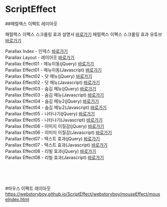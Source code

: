 # ScriptEffect

##패럴랙스 이펙트 레이아웃<br>

패럴랙스 이펙스 스크롤링 효과 설명서 <a href="https://wtss.tistory.com/category/%EC%8A%A4%ED%81%AC%EB%A6%BD%ED%8A%B8%20%ED%9A%A8%EA%B3%BC/04%20PARALLAX%20EFFECT">바로가기</a>
패럴랙스 이펙스 스크롤링 효과 유튜브 <a href="https://www.youtube.com/watch?v=v7qAG4wbGuM&list=PL4UVBBIc6giLyo7D6eY2dSCLKDrhChkSD">바로가기</a>

Parallax Index - 인덱스 <a href="https://webstoryboy.github.io/ScriptEffect/webstoryboy/parallaxEffect/parallaxIndex.html">바로가기</a><br>
Parallax Layout - 레이아웃 <a href="https://webstoryboy.github.io/ScriptEffect/webstoryboy/parallaxEffect/parallaxLayout.html">바로가기</a><br>
Parallax Effect01 - 메뉴이동(jQuery) <a href="https://webstoryboy.github.io/ScriptEffect/webstoryboy/parallaxEffect/parallaxEffect01-jquery.html">바로가기</a><br>
Parallax Effect01 - 메뉴이동(Javascript) <a href="https://webstoryboy.github.io/ScriptEffect/webstoryboy/parallaxEffect/parallaxEffect01-javascript.html">바로가기</a><br>
Parallax Effect02 - 닷 메뉴(jQuery) <a href="https://webstoryboy.github.io/ScriptEffect/webstoryboy/parallaxEffect/parallaxEffect02-jquery.html">바로가기</a><br>
Parallax Effect02 - 닷 메뉴(Javascript) <a href="https://webstoryboy.github.io/ScriptEffect/webstoryboy/parallaxEffect/parallaxEffect02-javascript.html">바로가기</a><br>
Parallax Effect03 - 숨김 메뉴(jQuery) <a href="https://webstoryboy.github.io/ScriptEffect/webstoryboy/parallaxEffect/parallaxEffect03-jquery.html">바로가기</a><br>
Parallax Effect03 - 숨김 메뉴(Javascript) <a href="https://webstoryboy.github.io/ScriptEffect/webstoryboy/parallaxEffect/parallaxEffect03-javascript.html">바로가기</a><br>
Parallax Effect04 - 숨김 메뉴2(jQuery) <a href="https://webstoryboy.github.io/ScriptEffect/webstoryboy/parallaxEffect/parallaxEffect04-jquery.html">바로가기</a><br>
Parallax Effect04 - 숨김 메뉴2(Javascript) <a href="https://webstoryboy.github.io/ScriptEffect/webstoryboy/parallaxEffect/parallaxEffect04-javascript.html">바로가기</a><br>
Parallax Effect05 - 나타나기(jQuery) <a href="https://webstoryboy.github.io/ScriptEffect/webstoryboy/parallaxEffect/parallaxEffect05-jquery.html">바로가기</a><br>
Parallax Effect05 - 나타나기(Javascript) <a href="https://webstoryboy.github.io/ScriptEffect/webstoryboy/parallaxEffect/parallaxEffect05-javascript.html">바로가기</a><br>
Parallax Effect06 - 이미지 이질감(jQuery) <a href="https://webstoryboy.github.io/ScriptEffect/webstoryboy/parallaxEffect/parallaxEffect06-jquery.html">바로가기</a><br>
Parallax Effect06 - 이미지 이질감(Javascript) <a href="https://webstoryboy.github.io/ScriptEffect/webstoryboy/parallaxEffect/parallaxEffect06-javascript.html">바로가기</a><br>
Parallax Effect07 - 텍스트 효과(jQuery) <a href="https://webstoryboy.github.io/ScriptEffect/webstoryboy/parallaxEffect/parallaxEffect07-jquery.html">바로가기</a><br>
Parallax Effect07 - 텍스트 효과(Javascript) <a href="https://webstoryboy.github.io/ScriptEffect/webstoryboy/parallaxEffect/parallaxEffect07-javascript.html">바로가기</a><br>
Parallax Effect08 - 리빌 효과(jQuery) <a href="https://webstoryboy.github.io/ScriptEffect/webstoryboy/parallaxEffect/parallaxEffect08-jquery.html">바로가기</a><br>
Parallax Effect08 - 리빌 효과(Javascript) <a href="https://webstoryboy.github.io/ScriptEffect/webstoryboy/parallaxEffect/parallaxEffect08-javascript.html">바로가기</a><br>

<br>
<br>
<br>



#마우스 이펙트 레이아웃<br>
https://webstoryboy.github.io/ScriptEffect/webstoryboy/mouseEffect/mouseIndex.html<br>
